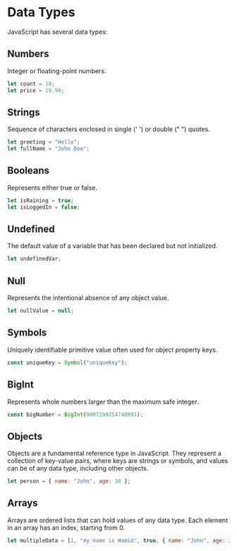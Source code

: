 # Data Types

JavaScript has several data types:

## Numbers

Integer or floating-point numbers.

```javascript
let count = 10;
let price = 19.99;
```

## Strings

Sequence of characters enclosed in single (' ') or double (" ") quotes.

```javascript
let greeting = "Hello";
let fullName = "John Doe";
```

## Booleans

Represents either true or false.

```javascript
let isRaining = true;
let isLoggedIn = false;
```

## Undefined

The default value of a variable that has been declared but not initialized.

```javascript
let undefinedVar;
```

## Null

Represents the intentional absence of any object value.

```javascript
let nullValue = null;
```

## Symbols

Uniquely identifiable primitive value often used for object property keys.

```javascript
const uniqueKey = Symbol("uniqueKey");
```

## BigInt

Represents whole numbers larger than the maximum safe integer.

```javascript
const bigNumber = BigInt(9007199254740991);
```

## Objects

Objects are a fundamental reference type in JavaScript. They represent a collection of key-value pairs, where keys are strings or symbols, and values can be of any data type, including other objects.

```javascript
let person = { name: "John", age: 30 };
```

## Arrays

Arrays are ordered lists that can hold values of any data type. Each element in an array has an index, starting from 0.

```javascript
let multipleData = [1, "my name is Hamid", true, { name: "John", age: 25 }];
```
